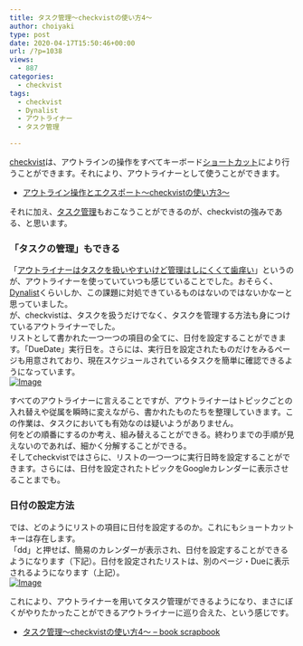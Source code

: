 ```yaml
---
title: タスク管理〜checkvistの使い方4〜
author: choiyaki
type: post
date: 2020-04-17T15:50:46+00:00
url: /?p=1038
views:
  - 887
categories:
  - checkvist
tags:
  - checkvist
  - Dynalist
  - アウトライナー
  - タスク管理

---
```

[checkvist][1]は、アウトラインの操作をすべてキーボード[ショートカット][2]により行うことができます。それにより、アウトライナーとして使うことができます。

  * [アウトライン操作とエクスポート〜checkvistの使い方3〜][3]

それに加え、[タスク管理][4]もおこなうことができるのが、checkvistの強みである、と思います。

### 「タスクの管理」もできる

「[アウトライナーはタスクを扱いやすいけど管理はしにくくて歯痒い][5]」というのが、アウトライナーを使っていていつも感じていることでした。おそらく、[Dynalist][6]くらいしか、この課題に対処できているものはないのではないかなーと思っていました。  
が、checkvistは、タスクを扱うだけでなく、タスクを管理する方法も身につけているアウトライナーでした。  
リストとして書かれた一つ一つの項目の全てに、日付を設定することができます。「DueDate」実行日を。さらには、実行日を設定されたものだけをみるページも用意されており、現在スケジュールされているタスクを簡単に確認できるようになっています。  
[![Image][7]][8]

すべてのアウトライナーに言えることですが、アウトライナーはトピックごとの入れ替えや従属を瞬時に変えながら、書かれたものたちを整理していきます。この作業は、タスクにおいても有効なのは疑いようがありません。  
何をどの順番にするのか考え、組み替えることができる。終わりまでの手順が見えないのであれば、細かく分解することができる。  
そしてcheckvistではさらに、リストの一つ一つに実行日時を設定することができます。さらには、日付を設定されたトピックをGoogleカレンダーに表示させることまでも。

### 日付の設定方法

では、どのようにリストの項目に日付を設定するのか。これにもショートカットキーは存在します。  
「dd」と押せば、簡易のカレンダーが表示され、日付を設定することができるようになります（下記）。日付を設定されたリストは、別のページ・Dueに表示されるようになります（上記）。  
[![Image][9]][10]

これにより、アウトライナーを用いてタスク管理ができるようになり、まさにぼくがやりたかったことができるアウトライナーに巡り合えた、という感じです。

  * [タスク管理〜checkvistの使い方4〜 &#8211; book scrapbook][11]

 [1]: https://scrapbox.io/choiyaki-hondana/checkvist
 [2]: https://scrapbox.io/choiyaki-hondana/%E3%82%B7%E3%83%A7%E3%83%BC%E3%83%88%E3%82%AB%E3%83%83%E3%83%88
 [3]: https://choiyaki.com/?p=1034
 [4]: https://scrapbox.io/choiyaki-hondana/%E3%82%BF%E3%82%B9%E3%82%AF%E7%AE%A1%E7%90%86
 [5]: https://choiyaki.com/?p=1023
 [6]: https://scrapbox.io/choiyaki-hondana/Dynalist
 [7]: https://gyazo.com/cc0cacfd7b0536db34122a7d6664c39d/thumb/1000
 [8]: https://gyazo.com/cc0cacfd7b0536db34122a7d6664c39d
 [9]: https://gyazo.com/609ac12db62617d436c5b864159e64f8/thumb/1000
 [10]: https://gyazo.com/609ac12db62617d436c5b864159e64f8
 [11]: https://scrapbox.io/choiyaki-hondana/%E3%82%BF%E3%82%B9%E3%82%AF%E7%AE%A1%E7%90%86%E3%80%9Ccheckvist%E3%81%AE%E4%BD%BF%E3%81%84%E6%96%B94%E3%80%9C